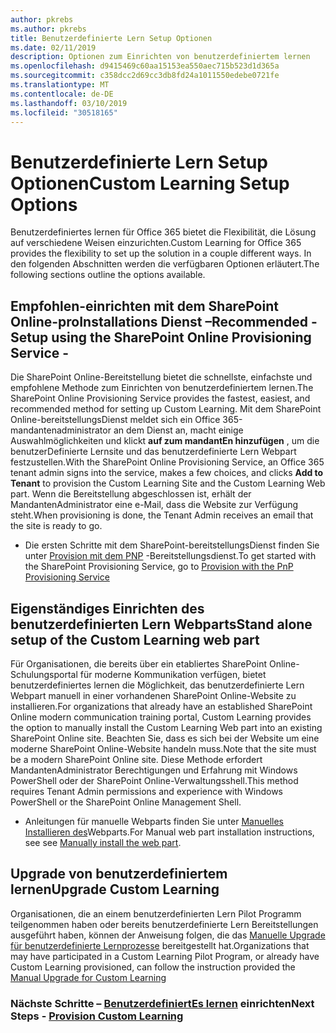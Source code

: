 ```yaml
---
author: pkrebs
ms.author: pkrebs
title: Benutzerdefinierte Lern Setup Optionen
ms.date: 02/11/2019
description: Optionen zum Einrichten von benutzerdefiniertem lernen
ms.openlocfilehash: d9415469c60aa15153ea550aec715b523d1d365a
ms.sourcegitcommit: c358dcc2d69cc3db8fd24a1011550edebe0721fe
ms.translationtype: MT
ms.contentlocale: de-DE
ms.lasthandoff: 03/10/2019
ms.locfileid: "30518165"
---
```

# <a name="custom-learning-setup-options"></a><span data-ttu-id="8d063-103">Benutzerdefinierte Lern Setup Optionen</span><span class="sxs-lookup"><span data-stu-id="8d063-103">Custom Learning Setup Options</span></span>
<span data-ttu-id="8d063-104">Benutzerdefiniertes lernen für Office 365 bietet die Flexibilität, die Lösung auf verschiedene Weisen einzurichten.</span><span class="sxs-lookup"><span data-stu-id="8d063-104">Custom Learning for Office 365 provides the flexibility to set up the solution in a couple different ways.</span></span> <span data-ttu-id="8d063-105">In den folgenden Abschnitten werden die verfügbaren Optionen erläutert.</span><span class="sxs-lookup"><span data-stu-id="8d063-105">The following sections outline the options available.</span></span>

## <a name="recommended---setup-using-the-sharepoint-online-provisioning-service--"></a><span data-ttu-id="8d063-106">Empfohlen-einrichten mit dem SharePoint Online-proInstallations Dienst –</span><span class="sxs-lookup"><span data-stu-id="8d063-106">Recommended - Setup using the SharePoint Online Provisioning Service -</span></span> 
<span data-ttu-id="8d063-107">Die SharePoint Online-Bereitstellung bietet die schnellste, einfachste und empfohlene Methode zum Einrichten von benutzerdefiniertem lernen.</span><span class="sxs-lookup"><span data-stu-id="8d063-107">The SharePoint Online Provisioning Service provides the fastest, easiest, and recommended method for setting up Custom Learning.</span></span> <span data-ttu-id="8d063-108">Mit dem SharePoint Online-bereitstellungsDienst meldet sich ein Office 365-mandantenadministrator an dem Dienst an, macht einige Auswahlmöglichkeiten und klickt **auf zum mandantEn hinzufügen** , um die benutzerDefinierte Lernsite und das benutzerdefinierte Lern Webpart festzustellen.</span><span class="sxs-lookup"><span data-stu-id="8d063-108">With the SharePoint Online Provisioning Service, an Office 365 tenant admin signs into the service, makes a few choices, and clicks **Add to Tenant** to provision the Custom Learning Site and the Custom Learning Web part.</span></span> <span data-ttu-id="8d063-109">Wenn die Bereitstellung abgeschlossen ist, erhält der MandantenAdministrator eine e-Mail, dass die Website zur Verfügung steht.</span><span class="sxs-lookup"><span data-stu-id="8d063-109">When provisioning is done, the Tenant Admin receives an email that the site is ready to go.</span></span> 

- <span data-ttu-id="8d063-110">Die ersten Schritte mit dem SharePoint-bereitstellungsDienst finden Sie unter [Provision mit dem PNP](custom_provision.md) -Bereitstellungsdienst.</span><span class="sxs-lookup"><span data-stu-id="8d063-110">To get started with the SharePoint Provisioning Service, go to [Provision with the PnP Provisioning Service](custom_provision.md)</span></span>   

## <a name="stand-alone-setup-of-the-custom-learning-web-part"></a><span data-ttu-id="8d063-111">Eigenständiges Einrichten des benutzerdefinierten Lern Webparts</span><span class="sxs-lookup"><span data-stu-id="8d063-111">Stand alone setup of the Custom Learning web part</span></span>
<span data-ttu-id="8d063-112">Für Organisationen, die bereits über ein etabliertes SharePoint Online-Schulungsportal für moderne Kommunikation verfügen, bietet benutzerdefiniertes lernen die Möglichkeit, das benutzerdefinierte Lern Webpart manuell in einer vorhandenen SharePoint Online-Website zu installieren.</span><span class="sxs-lookup"><span data-stu-id="8d063-112">For organizations that already have an established SharePoint Online modern communication training portal, Custom Learning provides the option to manually install the Custom Learning Web part into an existing SharePoint Online site.</span></span> <span data-ttu-id="8d063-113">Beachten Sie, dass es sich bei der Website um eine moderne SharePoint Online-Website handeln muss.</span><span class="sxs-lookup"><span data-stu-id="8d063-113">Note that the site must be a modern SharePoint Online site.</span></span> <span data-ttu-id="8d063-114">Diese Methode erfordert MandantenAdministrator Berechtigungen und Erfahrung mit Windows PowerShell oder der SharePoint Online-Verwaltungsshell.</span><span class="sxs-lookup"><span data-stu-id="8d063-114">This method requires Tenant Admin permissions and experience with Windows PowerShell or the SharePoint Online Management Shell.</span></span> 

- <span data-ttu-id="8d063-115">Anleitungen für manuelle Webparts finden Sie unter [Manuelles Installieren des](custom_manualsetup.md)Webparts.</span><span class="sxs-lookup"><span data-stu-id="8d063-115">For Manual web part installation instructions, see see [Manually install the web part](custom_manualsetup.md).</span></span> 

## <a name="upgrade-custom-learning"></a><span data-ttu-id="8d063-116">Upgrade von benutzerdefiniertem lernen</span><span class="sxs-lookup"><span data-stu-id="8d063-116">Upgrade Custom Learning</span></span>
<span data-ttu-id="8d063-117">Organisationen, die an einem benutzerdefinierten Lern Pilot Programm teilgenommen haben oder bereits benutzerdefinierte Lern Bereitstellungen ausgeführt haben, können der Anweisung folgen, die das [Manuelle Upgrade für benutzerdefinierte Lernprozesse](custom_upgrade.md) bereitgestellt hat.</span><span class="sxs-lookup"><span data-stu-id="8d063-117">Organizations that may have participated in a Custom Learning Pilot Program, or already have Custom Learning provisioned, can follow the instruction provided the [Manual Upgrade for Custom Learning](custom_upgrade.md)</span></span>    

### <a name="next-steps---provision-custom-learningcustomprovisionmd"></a><span data-ttu-id="8d063-118">Nächste Schritte – [BenutzerdefiniertEs lernen](custom_provision.md) einrichten</span><span class="sxs-lookup"><span data-stu-id="8d063-118">Next Steps - [Provision Custom Learning](custom_provision.md)</span></span>
